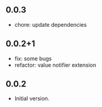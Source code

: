 ## 0.0.3

- chore: update dependencies

## 0.0.2+1

- fix: some bugs
- refactor: value notifier extension

## 0.0.2

- Initial version.
